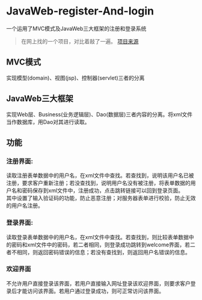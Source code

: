# JavaWeb-register-And-login
一个运用了MVC模式及JavaWeb三大框架的注册和登录系统

> 在网上找的一个项目，对比着敲了一遍。
>[项目来源](https://github.com/codingXiaxw/JavaWeb-Regist-and-Login)



## MVC模式
实现模型(domain)、视图(jsp)、控制器(servlet)三者的分离

## JavaWeb三大框架
实现Web层、Business(业务逻辑层)、Dao(数据层)三者内容的分离。将xml文件当作数据库，用Dao对其进行读取。

## 功能
### 注册界面:  
读取注册表单数据中的用户名，在xml文件中查找。若查找到，说明该用户名已被注册，要求客户重新注册；若没查找到，说明用户名没有被注册，将表单数据的用户名和密码保存到xml文件中，注册成功，点击跳转链接可以回到登录页面。  
其中设置了输入验证码的功能，防止恶意注册；对服务器表单进行校验，防止无效的用户名注册。
### 登录界面:  
读取登录表单数据中的用户名，在xml文件中查找。若查找到，则比较表单数据中的密码和xml文件中的密码，若二者相同，则登录成功跳转到welcome界面，若二者不相同，则返回密码错误的信息；若没有查找到，则返回用户名错误的信息。
### 欢迎界面
不允许用户直接登录该界面，若用户直接输入网址登录该欢迎界面，则要求客户登录后才能访问该界面。若用户通过登录成功，则可正常访问该界面。
